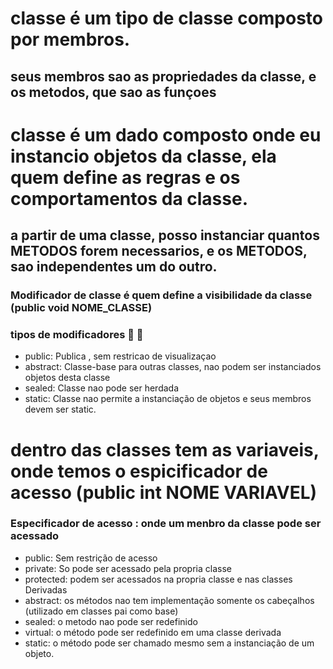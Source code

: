 # classe é um tipo de classe composto por membros.
## seus membros sao as propriedades da classe, e os metodos, que sao as funçoes

# classe é um dado composto onde eu instancio objetos da classe, ela quem define as regras e os comportamentos da classe.
## a partir de uma classe, posso instanciar quantos METODOS forem necessarios, e os METODOS, sao independentes um do outro. 

### Modificador de classe é quem define a visibilidade da classe (public void NOME_CLASSE)
### tipos de modificadores 🔽 :arrow_down_small:

- public: Publica , sem restricao de visualizaçao
- abstract: Classe-base para outras classes, nao podem ser instanciados objetos desta classe
- sealed:  Classe nao pode ser herdada
- static:  Classe nao permite a instanciação de objetos e seus membros devem ser static.

# dentro das classes tem as variaveis, onde temos o espicificador de acesso (public int NOME VARIAVEL)


### Especificador de acesso : onde um menbro da classe pode ser acessado
- public: Sem restrição de acesso
- private: So pode ser acessado pela propria classe
- protected: podem ser acessados na propria classe e nas classes Derivadas
- abstract: os métodos nao tem implementação somente os cabeçalhos (utilizado em classes pai como base)
- sealed: o metodo nao pode ser redefinido
- virtual: o método pode ser redefinido em uma classe derivada
- static: o método pode ser chamado mesmo sem a instanciação de um objeto.